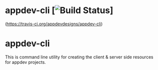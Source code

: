 # appdev-cli [![Build Status](https://travis-ci.org/appdevdesigns/appdev-cli.png)]
(https://travis-ci.org/appdevdesigns/appdev-cli)

appdev-cli
==========

This is command line utility for creating the client &amp; server side resources for appdev projects.
